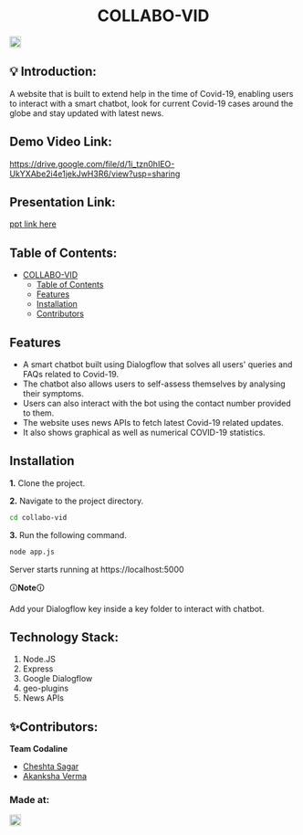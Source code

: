 <h1 align="center">COLLABO-VID</h1>
<p align="center">
</p>

<a href="https://hack36.com"> <img src="http://bit.ly/BuiltAtHack36" height=20px> </a>


## 💡 Introduction:
  A website that is built to extend help in the time of Covid-19, enabling users to interact with a smart chatbot, look for current Covid-19 cases around the globe and stay updated with latest news.
  
## Demo Video Link:
  <a href="https://drive.google.com/file/d/1i_tzn0hIEO-UkYXAbe2i4e1jekJwH3R6/view?usp=sharing">https://drive.google.com/file/d/1i_tzn0hIEO-UkYXAbe2i4e1jekJwH3R6/view?usp=sharing</a>
  
## Presentation Link:
  <a href="https://drive.google.com/file/d/1oq1wMlYDU-ycEBJIg-ZMC3OLWcu0s4th/view?usp=sharing"> ppt link here </a>
  
  
## Table of Contents:
- [COLLABO-VID](#collabo-vid)
  - [Table of Contents](#table-of-contents)
  - [Features](#features)
  - [Installation](#installation)
  - [Contributors](#contributors)
  
## Features
- A smart chatbot built using Dialogflow that solves all users' queries and FAQs related to Covid-19.
- The chatbot also allows users to self-assess themselves by analysing their symptoms.
- Users can also interact with the bot using the contact number provided to them.
- The website uses news APIs to fetch latest Covid-19 related updates.
- It also shows graphical as well as numerical COVID-19 statistics.

## Installation
**1.** Clone the project.

**2.** Navigate to the project directory.

```bash
cd collabo-vid
```
**3.** Run the following command.

```bash
node app.js
```

Server starts running at https://localhost:5000

🛈**Note**🛈

Add your Dialogflow key inside a key folder to interact with chatbot.

## Technology Stack:
  1) Node.JS
  2) Express
  3) Google Dialogflow
  4) geo-plugins
  5) News APIs
  
  

## ✨Contributors:

**Team Codaline**

* [Cheshta Sagar](https://github.com/CheshtaSagar)
* [Akanksha Verma](https://github.com/Akanksha3454Verma)



### Made at:
<a href="https://hack36.com"> <img src="http://bit.ly/BuiltAtHack36" height=20px> </a>
